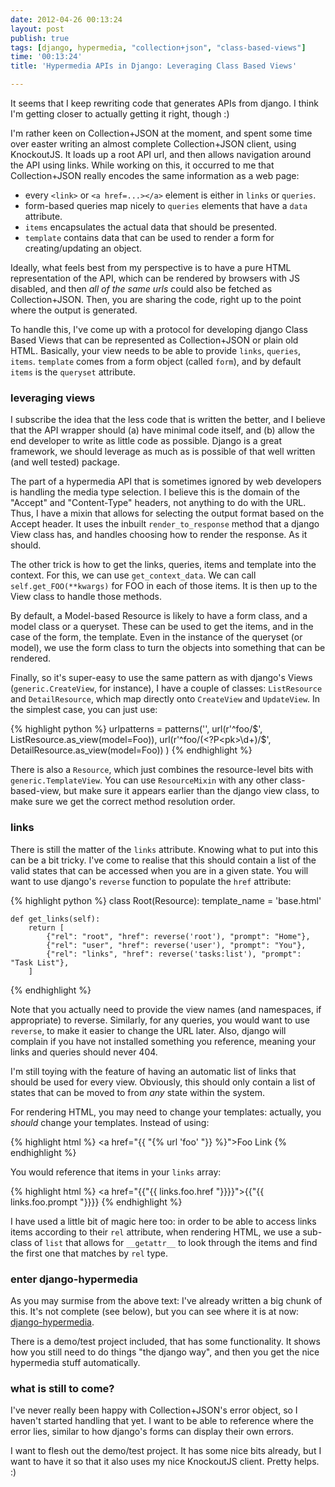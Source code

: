 ```yaml
---
date: 2012-04-26 00:13:24
layout: post
publish: true
tags: [django, hypermedia, "collection+json", "class-based-views"]
time: '00:13:24'
title: 'Hypermedia APIs in Django: Leveraging Class Based Views'

---
```



It seems that I keep rewriting code that generates APIs from django. I think I'm getting closer to actually getting it right, though :)

I'm rather keen on Collection+JSON at the moment, and spent some time over easter writing an almost complete Collection+JSON client, using KnockoutJS. It loads up a root API url, and then allows navigation around the API using links. While working on this, it occurred to me that Collection+JSON really encodes the same information as a web page:

* every `<link>` or `<a href=...></a>` element is either in `links` or `queries`.
* form-based queries map nicely to `queries` elements that have a `data` attribute.
* `items` encapsulates the actual data that should be presented.
* `template` contains data that can be used to render a form for creating/updating an object.

Ideally, what feels best from my perspective is to have a pure HTML representation of the API, which can be rendered by browsers with JS disabled, and then *all of the same urls* could also be fetched as Collection+JSON. Then, you are sharing the code, right up to the point where the output is generated.

To handle this, I've come up with a protocol for developing django Class Based Views that can be represented as Collection+JSON or plain old HTML. Basically, your view needs to be able to provide `links`, `queries`, `items`. `template` comes from a form object (called `form`), and by default `items` is the `queryset` attribute.

### leveraging views

I subscribe the idea that the less code that is written the better, and I believe that the API wrapper should (a) have minimal code itself, and (b) allow the end developer to write as little code as possible. Django is a great framework, we should leverage as much as is possible of that well written (and well tested) package.

The part of a hypermedia API that is sometimes ignored by web developers is handling the media type selection. I believe this is the domain of the "Accept" and "Content-Type" headers, not anything to do with the URL. Thus, I have a mixin that allows for selecting the output format based on the Accept header. It uses the inbuilt `render_to_response` method that a django View class has, and handles choosing how to render the response. As it should.

The other trick is how to get the links, queries, items and template into the context. For this, we can use `get_context_data`. We can call `self.get_FOO(**kwargs)` for FOO in each of those items. It is then up to the View class to handle those methods.

By default, a Model-based Resource is likely to have a form class, and a model class or a queryset. These can be used to get the items, and in the case of the form, the template. Even in the instance of the queryset (or model), we use the form class to turn the objects into something that can be rendered.

Finally, so it's super-easy to use the same pattern as with django's Views (`generic.CreateView`, for instance), I have a couple of classes: `ListResource` and `DetailResource`, which map directly onto `CreateView` and `UpdateView`. In the simplest case, you can just use:

{% highlight python %}
urlpatterns = patterns('',
    url(r'^foo/$', ListResource.as_view(model=Foo)),
    url(r'^foo/(<?P<pk>\d+)/$', DetailResource.as_view(model=Foo))
)
{% endhighlight %}

There is also a `Resource`, which just combines the resource-level bits with `generic.TemplateView`. You can use `ResourceMixin` with any other class-based-view, but make sure it appears earlier than the django view class, to make sure we get the correct method resolution order.

### links

There is still the matter of the `links` attribute. Knowing what to put into this can be a bit tricky. I've come to realise that this should contain a list of the valid states that can be accessed when you are in a given state. You will want to use django's `reverse` function to populate the `href` attribute:

{% highlight python %}
class Root(Resource):
    template_name = 'base.html'
    
    def get_links(self):
        return [
            {"rel": "root", "href": reverse('root'), "prompt": "Home"},
            {"rel": "user", "href": reverse('user'), "prompt": "You"},
            {"rel": "links", "href": reverse('tasks:list'), "prompt": "Task List"},
        ]
{% endhighlight %}

Note that you actually need to provide the view names (and namespaces, if appropriate) to reverse. Similarly, for any queries, you would want to use `reverse`, to make it easier to change the URL later. Also, django will complain if you have not installed something you reference, meaning your links and queries should never 404.

I'm still toying with the feature of having an automatic list of links that should be used for every view. Obviously, this should only contain a list of states that can be moved to from _any_ state within the system.

For rendering HTML, you may need to change your templates: actually, you _should_ change your templates. Instead of using:

{% highlight html %}
<a href="{{ "{% url 'foo' "}} %}">Foo Link</a>
{% endhighlight %}

You would reference that items in your `links` array:

{% highlight html %}
<a href="{{"{{ links.foo.href "}}}}">{{"{{ links.foo.prompt "}}}}</a>
{% endhighlight %}

I have used a little bit of magic here too: in order to be able to access links items according to their `rel` attribute, when rendering HTML, we use a sub-class of `list` that allows for `__getattr__` to look through the items and find the first one that matches by `rel` type.

### enter django-hypermedia

As you may surmise from the above text: I've already written a big chunk of this. It's not complete (see below), but you can see where it is at now: [django-hypermedia](https://bitbucket.org/schinckel/django-hypermedia).

There is a demo/test project included, that has some functionality. It shows how you still need to do things "the django way", and then you get the nice hypermedia stuff automatically.

### what is still to come?

I've never really been happy with Collection+JSON's error object, so I haven't started handling that yet. I want to be able to reference where the error lies, similar to how django's forms can display their own errors.

I want to flesh out the demo/test project. It has some nice bits already, but I want to have it so that it also uses my nice KnockoutJS client. Pretty helps. :)